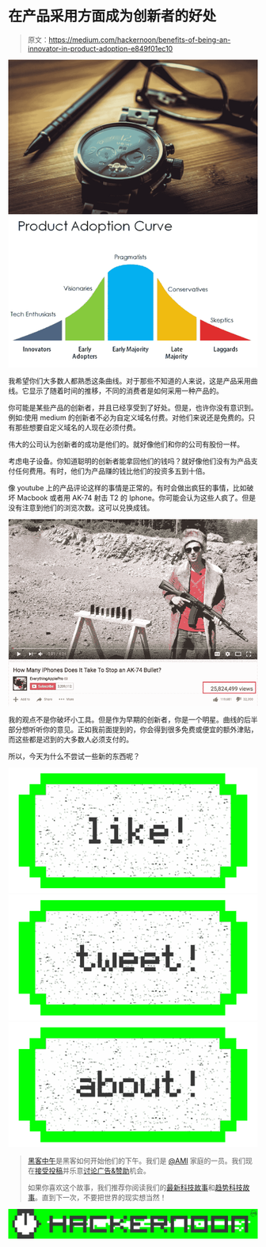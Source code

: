 # 在产品采用方面成为创新者的好处

> 原文：<https://medium.com/hackernoon/benefits-of-being-an-innovator-in-product-adoption-e849f01ec10>

![](img/ceca7b9e914ff568974bb14d94474aaa.png)![](img/49d28f2e2268f379c0e8497a5d1f1794.png)

我希望你们大多数人都熟悉这条曲线。对于那些不知道的人来说，这是产品采用曲线。它显示了随着时间的推移，不同的消费者是如何采用一种产品的。

你可能是某些产品的创新者，并且已经享受到了好处。但是，也许你没有意识到。例如:使用 medium 的创新者不必为自定义域名付费。对他们来说还是免费的。只有那些想要自定义域名的人现在必须付费。

伟大的公司认为创新者的成功是他们的。就好像他们和你的公司有股份一样。

考虑电子设备。你知道聪明的创新者能拿回他们的钱吗？就好像他们没有为产品支付任何费用。有时，他们为产品赚的钱比他们的投资多五到十倍。

像 youtube 上的产品评论这样的事情是正常的。有时会做出疯狂的事情，比如破坏 Macbook 或者用 AK-74 射击 T2 的 Iphone。你可能会认为这些人疯了。但是没有注意到他们的浏览次数。这可以兑换成钱。

![](img/a335b3b397092dd5bddb33525aeebc55.png)

我的观点不是你破坏小工具。但是作为早期的创新者，你是一个明星。曲线的后半部分想听听你的意见。正如我前面提到的，你会得到很多免费或便宜的额外津贴，而这些都是迟到的大多数人必须支付的。

所以，今天为什么不尝试一些新的东西呢？

[![](img/50ef4044ecd4e250b5d50f368b775d38.png)](http://bit.ly/HackernoonFB)[![](img/979d9a46439d5aebbdcdca574e21dc81.png)](https://goo.gl/k7XYbx)[![](img/2930ba6bd2c12218fdbbf7e02c8746ff.png)](https://goo.gl/4ofytp)

> [黑客中午](http://bit.ly/Hackernoon)是黑客如何开始他们的下午。我们是 [@AMI](http://bit.ly/atAMIatAMI) 家庭的一员。我们现在[接受投稿](http://bit.ly/hackernoonsubmission)并乐意[讨论广告&赞助](mailto:partners@amipublications.com)机会。
> 
> 如果你喜欢这个故事，我们推荐你阅读我们的[最新科技故事](http://bit.ly/hackernoonlatestt)和[趋势科技故事](https://hackernoon.com/trending)。直到下一次，不要把世界的现实想当然！

![](img/be0ca55ba73a573dce11effb2ee80d56.png)